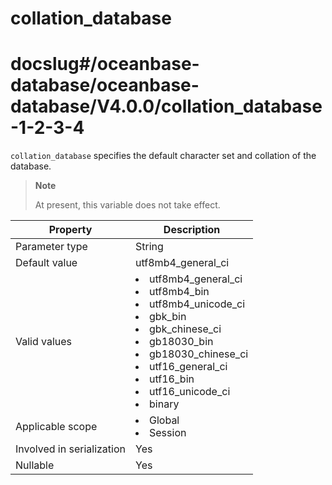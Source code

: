 collation_database
=======================================
# docslug#/oceanbase-database/oceanbase-database/V4.0.0/collation_database-1-2-3-4
`collation_database` specifies the default character set and collation of the database.

> **Note**
>
> At present, this variable does not take effect.

| **Property**              | **Description** |
|---------------------------|-----------------------------------------------------------------------------------------------------------------------------------------------------------------------------------------------------------------------------------------------------------------------------------------------------------------------------------------------------------------------------------------------------------------------------------------------------------------------------------------------------------------------------------------------------------------------------------------------------|
| Parameter type            | String |
| Default value             | utf8mb4_general_ci |
| Valid values              | <li> utf8mb4_general_ci   <li> utf8mb4_bin   <li> utf8mb4_unicode_ci   <li> gbk_bin   <li> gbk_chinese_ci   <li> gb18030_bin   <li> gb18030_chinese_ci   <li> utf16_general_ci   <li> utf16_bin   <li> utf16_unicode_ci   <li> binary |
| Applicable scope          | <li> Global   <li> Session |
| Involved in serialization | Yes |
| Nullable                  | Yes |
